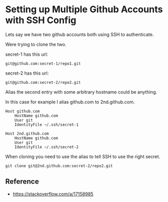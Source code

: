 # Setting up Multiple Github Accounts with SSH Config

Lets say we have two github accounts both using
SSH to authenticate. 

Were trying to clone the two.

secret-1 has this url:
```
git@github.com:secret-1/repo1.git
```

secret-2 has this url:
```
git@github.com:secret-2/repo2.git
```

Alias the second entry with some arbitrary hostname could be anything.

In this case for example I alias github.com to 2nd.github.com.

```
Host github.com
    HostName github.com
    User git
    IdentityFile ~/.ssh/secret-1

Host 2nd.github.com
    HostName github.com
    User git
    IdentityFile ~/.ssh/secret-2
```

When cloning you need to use the alias to tell SSH to use the right secret.


```
git clone git@2nd.github.com:secret-2/repo2.git
```


## Reference
* https://stackoverflow.com/a/17158985

